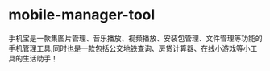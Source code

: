 # mobile-manager-tool
手机宝是一款集图片管理、音乐播放、视频播放、安装包管理、文件管理等功能的手机管理工具,同时也是一款包括公交地铁查询、房贷计算器、在线小游戏等小工具的生活助手！
